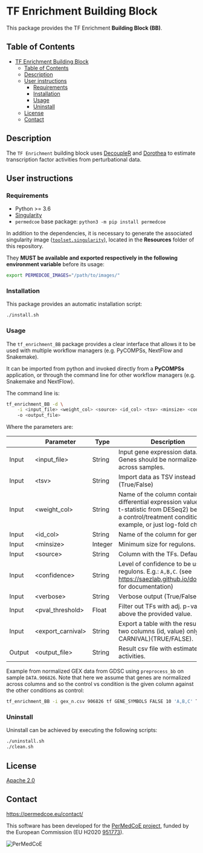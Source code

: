 # TF Enrichment Building Block

This package provides the TF Enrichment **Building Block (BB)**.

## Table of Contents

- [TF Enrichment Building Block](#tf-enrichment-building-block)
  - [Table of Contents](#table-of-contents)
  - [Description](#description)
  - [User instructions](#user-instructions)
    - [Requirements](#requirements)
    - [Installation](#installation)
    - [Usage](#usage)
    - [Uninstall](#uninstall)
  - [License](#license)
  - [Contact](#contact)

## Description

The `TF Enrichment` building block uses [DecoupleR](https://saezlab.github.io/decoupleR/) and [Dorothea](https://saezlab.github.io/dorothea/) to estimate transcription factor activities from perturbational data.

## User instructions

### Requirements

- Python >= 3.6
- [Singularity](https://singularity.lbl.gov/docs-installation)
- `permedcoe` base package: `python3 -m pip install permedcoe`

In addition to the dependencies, it is necessary to generate the associated
singularity image ([`toolset.singularity`](../Resources/images/toolset.singularity)),
located in the **Resources** folder of this repository.

They **MUST be available and exported respectively in the following environment variable**
before its usage:

```bash
export PERMEDCOE_IMAGES="/path/to/images/"
```

### Installation

This package provides an automatic installation script:

```bash
./install.sh
```

### Usage

The `tf_enrichment_BB` package provides a clear interface that allows
it to be used with multiple workflow managers (e.g. PyCOMPSs, NextFlow and
Snakemake).

It can be imported from python and invoked directly from a **PyCOMPSs**
application, or through the command line for other workflow managers
(e.g. Snakemake and NextFlow).

The command line is:

```bash
tf_enrichment_BB -d \
    -i <input_file> <weight_col> <source> <id_col> <tsv> <minsize> <confidence> <verbose>
    -o <output_file>
```

Where the parameters are:

|        | Parameter          | Type      | Description                                                                                                             |
|--------|--------------------|-----------|-------------------------------------------------------------------------------------------------------------------------|
| Input  | \<input_file>      | String    | Input gene expression data. Genes should be normalized across samples.                                                  |
| Input  | \<tsv>             | String    | Import data as TSV instead of CSV (True/False)                                                                          |
| Input  | \<weight_col>      | String    | Name of the column containing differential expression values (e.g t-statistic from DESeq2) between a control/treatment condition for example, or just log-fold change. |
| Input  | \<id_col>          | String    | Name of the column for gene ids.                                                                                        |
| Input  | \<minsize>         | Integer   | Minimum size for regulons. E.g 10.                                                                                      |
| Input  | \<source>          | String    | Column with the TFs. Default = `tf`                                                                                     |
| Input  | \<confidence>      | String    | Level of confidence to be used for regulons. E.g.: `A,B,C`. (see https://saezlab.github.io/dorothea/ for documentation) |
| Input  | \<verbose>         | String    | Verbose output (True/False).                                                                                            |
| Input  | \<pval_threshold>  | Float     | Filter out TFs with adj. p-val above the provided value.                                                                |
| Input  | \<export_carnival> | String    |  Export a table with the results with two columns (id, value) only (for CARNIVAL)(TRUE/FALSE).                          |
| Output | \<output_file>     | String    | Result csv file with estimated TF activities.                                                                           |


Example from normalized GEX data from GDSC using `preprocess_bb` on sample `DATA.906826`. Note that here we assume that genes are normalized across columns and so the control vs condition is the given column against the other conditions as control:

```bash
tf_enrichment_BB -i gex_n.csv 906826 tf GENE_SYMBOLS FALSE 10 'A,B,C' TRUE -o 906826/measurements.csv
```

### Uninstall

Uninstall can be achieved by executing the following scripts:

```bash
./uninstall.sh
./clean.sh
```

## License

[Apache 2.0](https://www.apache.org/licenses/LICENSE-2.0)

## Contact

<https://permedcoe.eu/contact/>

This software has been developed for the [PerMedCoE project](https://permedcoe.eu/), funded by the European Commission (EU H2020 [951773](https://cordis.europa.eu/project/id/951773)).

![](https://permedcoe.eu/wp-content/uploads/2020/11/logo_1.png "PerMedCoE")
